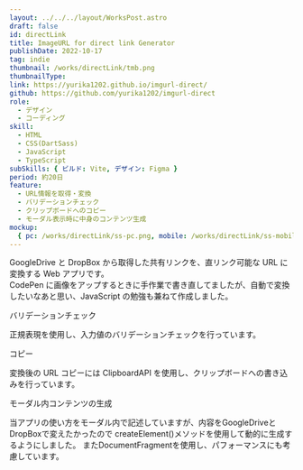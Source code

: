 ```yaml
---
layout: ../../../layout/WorksPost.astro
draft: false
id: directLink
title: ImageURL for direct link Generator
publishDate: 2022-10-17
tag: indie
thumbnail: /works/directLink/tmb.png
thumbnailType:
link: https://yurika1202.github.io/imgurl-direct/
github: https://github.com/yurika1202/imgurl-direct
role:
  - デザイン
  - コーディング
skill:
  - HTML
  - CSS(DartSass)
  - JavaScript
  - TypeScript
subSkills: { ビルド: Vite, デザイン: Figma }
period: 約20日
feature:
  - URL情報を取得・変換
  - バリデーションチェック
  - クリップボードへのコピー
  - モーダル表示時に中身のコンテンツ生成
mockup:
  { pc: /works/directLink/ss-pc.png, mobile: /works/directLink/ss-mobile.png }
---
```


GoogleDrive と DropBox から取得した共有リンクを、直リンク可能な URL に変換する Web アプリです。  
CodePen に画像をアップするときに手作業で書き直してましたが、自動で変換したいなあと思い、JavaScript の勉強も兼ねて作成しました。
<br />

<p class="bl_entry_pointText">バリデーションチェック</p>  
正規表現を使用し、入力値のバリデーションチェックを行っています。
<br />
<p class="bl_entry_pointText">コピー</p>  
変換後の URL コピーには ClipboardAPI を使用し、クリップボードへの書き込みを行っています。  
<br />
<p class="bl_entry_pointText">モーダル内コンテンツの生成</p>  
当アプリの使い方をモーダル内で記述していますが、内容をGoogleDriveとDropBoxで変えたかったので createElement()メソッドを使用して動的に生成するようにしました。  
またDocumentFragmentを使用し、パフォーマンスにも考慮しています。
